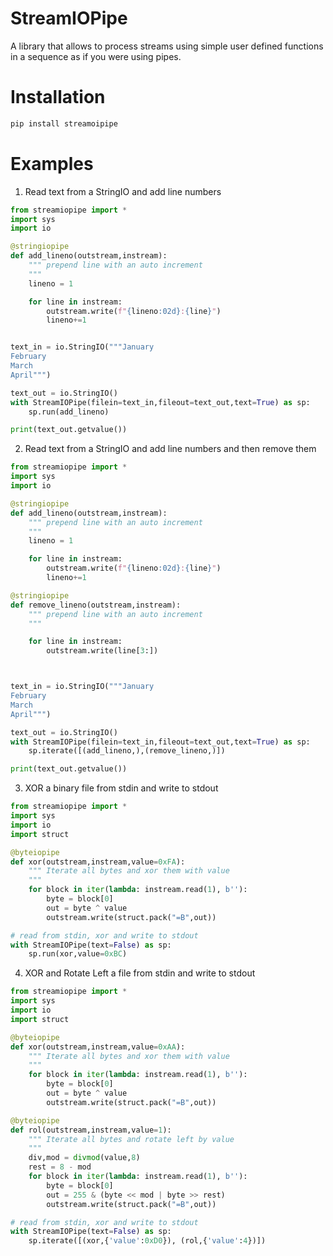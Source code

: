 # StreamIOPipe

A library that allows to process streams using simple user defined functions in a sequence as if you were using pipes.


# Installation

```bash
pip install streamoipipe
```


# Examples


1. Read text from a StringIO and add line numbers

```python
from streamiopipe import *
import sys
import io

@stringiopipe
def add_lineno(outstream,instream):
    """ prepend line with an auto increment
    """
    lineno = 1

    for line in instream:
        outstream.write(f"{lineno:02d}:{line}")
        lineno+=1


text_in = io.StringIO("""January
February
March
April""")

text_out = io.StringIO()
with StreamIOPipe(filein=text_in,fileout=text_out,text=True) as sp:
    sp.run(add_lineno)

print(text_out.getvalue())
```


2. Read text from a StringIO and add line numbers and then remove them

```python
from streamiopipe import *
import sys
import io

@stringiopipe
def add_lineno(outstream,instream):
    """ prepend line with an auto increment
    """
    lineno = 1

    for line in instream:
        outstream.write(f"{lineno:02d}:{line}")
        lineno+=1

@stringiopipe
def remove_lineno(outstream,instream):
    """ prepend line with an auto increment
    """

    for line in instream:
        outstream.write(line[3:])



text_in = io.StringIO("""January
February
March
April""")

text_out = io.StringIO()
with StreamIOPipe(filein=text_in,fileout=text_out,text=True) as sp:
    sp.iterate([(add_lineno,),(remove_lineno,)])

print(text_out.getvalue())
```


3. XOR a binary file from stdin and write to stdout

```python
from streamiopipe import *
import sys
import io
import struct

@byteiopipe
def xor(outstream,instream,value=0xFA):
    """ Iterate all bytes and xor them with value
    """
    for block in iter(lambda: instream.read(1), b''):
        byte = block[0]
        out = byte ^ value
        outstream.write(struct.pack("=B",out))

# read from stdin, xor and write to stdout
with StreamIOPipe(text=False) as sp:
    sp.run(xor,value=0xBC)

```

4. XOR and Rotate Left a file from stdin and write to stdout

```python
from streamiopipe import *
import sys
import io
import struct

@byteiopipe
def xor(outstream,instream,value=0xAA):
    """ Iterate all bytes and xor them with value
    """
    for block in iter(lambda: instream.read(1), b''):
        byte = block[0]
        out = byte ^ value
        outstream.write(struct.pack("=B",out))

@byteiopipe
def rol(outstream,instream,value=1):
    """ Iterate all bytes and rotate left by value
    """
    div,mod = divmod(value,8)
    rest = 8 - mod
    for block in iter(lambda: instream.read(1), b''):
        byte = block[0]
        out = 255 & (byte << mod | byte >> rest)
        outstream.write(struct.pack("=B",out))

# read from stdin, xor and write to stdout
with StreamIOPipe(text=False) as sp:
    sp.iterate([(xor,{'value':0xD0}), (rol,{'value':4})])

```

